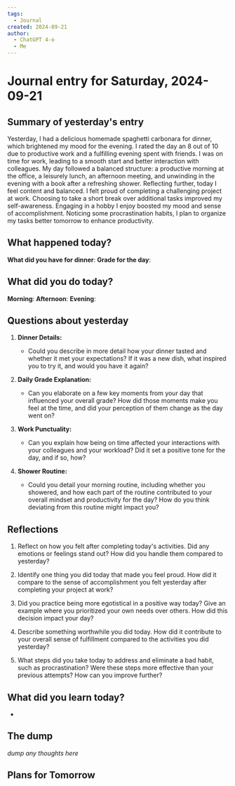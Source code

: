 ```yaml
---
tags:
  - Journal
created: 2024-09-21
author:
  - ChatGPT 4-o
  - Me
---
```

# Journal entry for Saturday, 2024-09-21

## Summary of yesterday's entry

Yesterday, I had a delicious homemade spaghetti carbonara for dinner, which brightened my mood for the evening. I rated the day an 8 out of 10 due to productive work and a fulfilling evening spent with friends. I was on time for work, leading to a smooth start and better interaction with colleagues. My day followed a balanced structure: a productive morning at the office, a leisurely lunch, an afternoon meeting, and unwinding in the evening with a book after a refreshing shower. Reflecting further, today I feel content and balanced. I felt proud of completing a challenging project at work. Choosing to take a short break over additional tasks improved my self-awareness. Engaging in a hobby I enjoy boosted my mood and sense of accomplishment. Noticing some procrastination habits, I plan to organize my tasks better tomorrow to enhance productivity.

## What happened today?

**What did you have for dinner**: 
**Grade for the day**: 

## What did you do today?

**Morning**: 
**Afternoon**: 
**Evening**: 

## Questions about yesterday

1. **Dinner Details:**
   - Could you describe in more detail how your dinner tasted and whether it met your expectations? If it was a new dish, what inspired you to try it, and would you have it again? 

2. **Daily Grade Explanation:**
   - Can you elaborate on a few key moments from your day that influenced your overall grade? How did those moments make you feel at the time, and did your perception of them change as the day went on?

3. **Work Punctuality:**
   - Can you explain how being on time affected your interactions with your colleagues and your workload? Did it set a positive tone for the day, and if so, how?

4. **Shower Routine:**
   - Could you detail your morning routine, including whether you showered, and how each part of the routine contributed to your overall mindset and productivity for the day? How do you think deviating from this routine might impact you?

## Reflections

1. Reflect on how you felt after completing today's activities. Did any emotions or feelings stand out? How did you handle them compared to yesterday?
   
2. Identify one thing you did today that made you feel proud. How did it compare to the sense of accomplishment you felt yesterday after completing your project at work?

3. Did you practice being more egotistical in a positive way today? Give an example where you prioritized your own needs over others. How did this decision impact your day?

4. Describe something worthwhile you did today. How did it contribute to your overall sense of fulfillment compared to the activities you did yesterday?

5. What steps did you take today to address and eliminate a bad habit, such as procrastination? Were these steps more effective than your previous attempts? How can you improve further?

## What did you learn today?

- 

## The dump
*dump any thoughts here*

## Plans for Tomorrow
